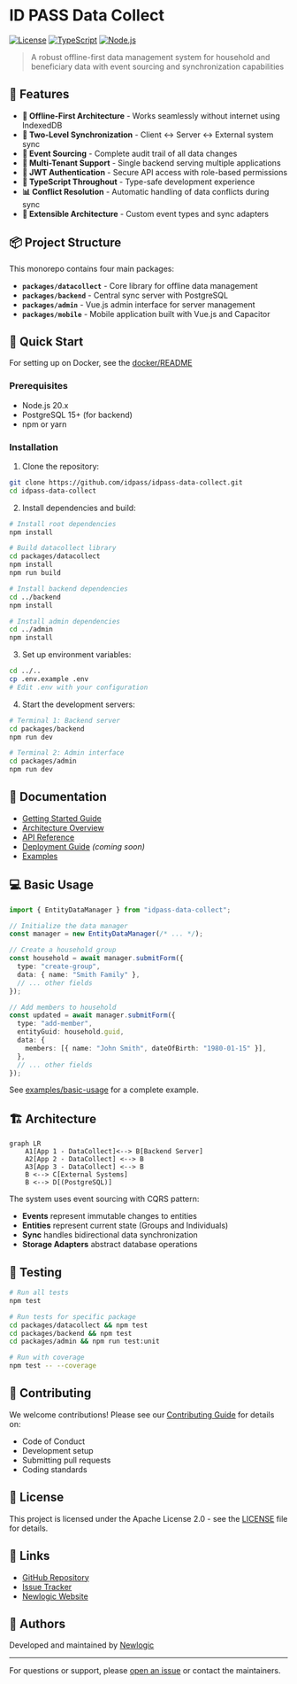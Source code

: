 # ID PASS Data Collect

[![License](https://img.shields.io/badge/License-Apache%202.0-blue.svg)](LICENSE)
[![TypeScript](https://img.shields.io/badge/TypeScript-5.x-blue)](https://www.typescriptlang.org/)
[![Node.js](https://img.shields.io/badge/Node.js-20.x-green)](https://nodejs.org/)

> A robust offline-first data management system for household and beneficiary data with event sourcing and synchronization capabilities

## 🚀 Features

- **🔌 Offline-First Architecture** - Works seamlessly without internet using IndexedDB
- **🔄 Two-Level Synchronization** - Client ↔ Server ↔ External system sync
- **📝 Event Sourcing** - Complete audit trail of all data changes
- **🏢 Multi-Tenant Support** - Single backend serving multiple applications
- **🔐 JWT Authentication** - Secure API access with role-based permissions
- **🎯 TypeScript Throughout** - Type-safe development experience
- **📊 Conflict Resolution** - Automatic handling of data conflicts during sync
- **🔧 Extensible Architecture** - Custom event types and sync adapters

## 📦 Project Structure

This monorepo contains four main packages:

- **`packages/datacollect`** - Core library for offline data management
- **`packages/backend`** - Central sync server with PostgreSQL
- **`packages/admin`** - Vue.js admin interface for server management
- **`packages/mobile`** - Mobile application built with Vue.js and Capacitor

## 🚀 Quick Start

For setting up on Docker, see the [docker/README](docker/README.md)

### Prerequisites

- Node.js 20.x
- PostgreSQL 15+ (for backend)
- npm or yarn

### Installation

1. Clone the repository:

```bash
git clone https://github.com/idpass/idpass-data-collect.git
cd idpass-data-collect
```

2. Install dependencies and build:

```bash
# Install root dependencies
npm install

# Build datacollect library
cd packages/datacollect
npm install
npm run build

# Install backend dependencies
cd ../backend
npm install

# Install admin dependencies
cd ../admin
npm install
```

3. Set up environment variables:

```bash
cd ../..
cp .env.example .env
# Edit .env with your configuration
```

4. Start the development servers:

```bash
# Terminal 1: Backend server
cd packages/backend
npm run dev

# Terminal 2: Admin interface
cd packages/admin
npm run dev
```

## 📖 Documentation

- [Getting Started Guide](docs/website/docs/index.md)
- [Architecture Overview](docs/website/docs/architecture/index.md)
- [API Reference](docs/api/datacollect/README.md)
- [Deployment Guide](docs/deployment/README.md) _(coming soon)_
- [Examples](examples/)

## 💻 Basic Usage

```typescript
import { EntityDataManager } from "idpass-data-collect";

// Initialize the data manager
const manager = new EntityDataManager(/* ... */);

// Create a household group
const household = await manager.submitForm({
  type: "create-group",
  data: { name: "Smith Family" },
  // ... other fields
});

// Add members to household
const updated = await manager.submitForm({
  type: "add-member",
  entityGuid: household.guid,
  data: {
    members: [{ name: "John Smith", dateOfBirth: "1980-01-15" }],
  },
  // ... other fields
});
```

See [examples/basic-usage](examples/basic-usage/) for a complete example.

## 🏗️ Architecture

```mermaid
graph LR
    A1[App 1 - DataCollect]<--> B[Backend Server]
    A2[App 2 - DataCollect] <--> B
    A3[App 3 - DataCollect] <--> B
    B <--> C[External Systems]
    B <--> D[(PostgreSQL)]
```

The system uses event sourcing with CQRS pattern:

- **Events** represent immutable changes to entities
- **Entities** represent current state (Groups and Individuals)
- **Sync** handles bidirectional data synchronization
- **Storage Adapters** abstract database operations

## 🧪 Testing

```bash
# Run all tests
npm test

# Run tests for specific package
cd packages/datacollect && npm test
cd packages/backend && npm test
cd packages/admin && npm run test:unit

# Run with coverage
npm test -- --coverage
```

## 🤝 Contributing

We welcome contributions! Please see our [Contributing Guide](CONTRIBUTING.md) for details on:

- Code of Conduct
- Development setup
- Submitting pull requests
- Coding standards

## 📄 License

This project is licensed under the Apache License 2.0 - see the [LICENSE](LICENSE) file for details.

## 🔗 Links

- [GitHub Repository](https://github.com/idpass/idpass-data-collect)
- [Issue Tracker](https://github.com/idpass/idpass-data-collect/issues)
- [Newlogic Website](https://newlogic.com)

## 👥 Authors

Developed and maintained by [Newlogic](https://newlogic.com)

---

For questions or support, please [open an issue](https://github.com/idpass/idpass-data-collect/issues) or contact the maintainers.
